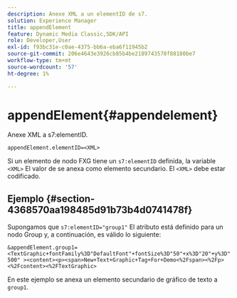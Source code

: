 ```yaml
---
description: Anexe XML a un elementID de s7.
solution: Experience Manager
title: appendElement
feature: Dynamic Media Classic,SDK/API
role: Developer,User
exl-id: f93bc31e-c0ae-4375-bb6a-eba6f11945b2
source-git-commit: 206e4643e3926cb85b4be2189743578f88180be7
workflow-type: tm+mt
source-wordcount: '57'
ht-degree: 1%

---
```


# appendElement{#appendelement}

Anexe XML a s7:elementID.

`appendElement.elementID=<XML>`

Si un elemento de nodo FXG tiene un `s7:elementID` definida, la variable `<XML>` El valor de se anexa como elemento secundario. El `<XML>` debe estar codificado.

## Ejemplo {#section-4368570aa198485d91b73b4d0741478f}

Supongamos que `s7:elementID="group1"` El atributo está definido para un nodo Group y, a continuación, es válido lo siguiente:

`&appendElement.group1=<TextGraphic+fontFamily%3D"DefaultFont"+fontSize%3D"50"+x%3D"20"+y%3D"500" ><content><p><span>New+Text+Graphic+Tag+For+Demo<%2Fspan><%2Fp><%2Fcontent><%2FTextGraphic>`

En este ejemplo se anexa un elemento secundario de gráfico de texto a `group1`.
